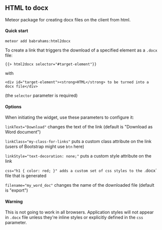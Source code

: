 HTML to docx
------------

Meteor package for creating docx files on the client from html.

#### Quick start

`meteor add babrahams:html2docx`

To create a link that triggers the download of a specified element as a `.docx` file:

`{{> html2docx selector="#target-element"}}`

with

`<div id="target-element"><strong>HTML</strong> to be turned into a docx file</div>`

(the `selector` parameter is required)

#### Options

When initiating the widget, use these parameters to configure it:

`linkText="Download"` changes the text of the link (default is "Download as Word document")

`linkClass="my-class-for-links"` puts a custom class attribute on the link (users of Bootstrap might use `btn` here)

`linkStyle="text-decoration: none;"` puts a custom style attribute on the link

`css="h1 { color: red; }" adds a custom set of css styles to the `.docx` file that is generated

`filename="my_word_doc"` changes the name of the downloaded file (default is "export")

#### Warning

This is not going to work in all browsers.  Application styles will not appear in `.docx` file unless they're inline styles or explicitly defined in the `css` parameter.